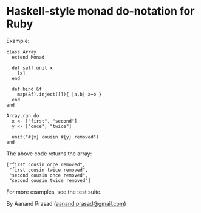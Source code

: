 Haskell-style monad do-notation for Ruby
========================================

Example:

    class Array
      extend Monad
      
      def self.unit x
        [x]
      end
      
      def bind &f
        map(&f).inject([]){ |a,b| a+b }
      end
    end
    
    Array.run do
      x <- ["first", "second"]
      y <- ["once", "twice"]
  
      unit("#{x} cousin #{y} removed")
    end

The above code returns the array:

    ["first cousin once removed",
     "first cousin twice removed",
     "second cousin once removed",
     "second cousin twice removed"]

For more examples, see the test suite.

By Aanand Prasad (aanand.prasad@gmail.com)
